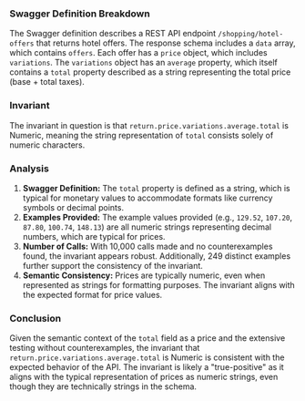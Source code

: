 ### Swagger Definition Breakdown
The Swagger definition describes a REST API endpoint `/shopping/hotel-offers` that returns hotel offers. The response schema includes a `data` array, which contains `offers`. Each offer has a `price` object, which includes `variations`. The `variations` object has an `average` property, which itself contains a `total` property described as a string representing the total price (base + total taxes).

### Invariant
The invariant in question is that `return.price.variations.average.total` is Numeric, meaning the string representation of `total` consists solely of numeric characters.

### Analysis
1. **Swagger Definition:** The `total` property is defined as a string, which is typical for monetary values to accommodate formats like currency symbols or decimal points.
2. **Examples Provided:** The example values provided (e.g., `129.52`, `107.20`, `87.80`, `100.74`, `148.13`) are all numeric strings representing decimal numbers, which are typical for prices.
3. **Number of Calls:** With 10,000 calls made and no counterexamples found, the invariant appears robust. Additionally, 249 distinct examples further support the consistency of the invariant.
4. **Semantic Consistency:** Prices are typically numeric, even when represented as strings for formatting purposes. The invariant aligns with the expected format for price values.

### Conclusion
Given the semantic context of the `total` field as a price and the extensive testing without counterexamples, the invariant that `return.price.variations.average.total` is Numeric is consistent with the expected behavior of the API. The invariant is likely a "true-positive" as it aligns with the typical representation of prices as numeric strings, even though they are technically strings in the schema.
